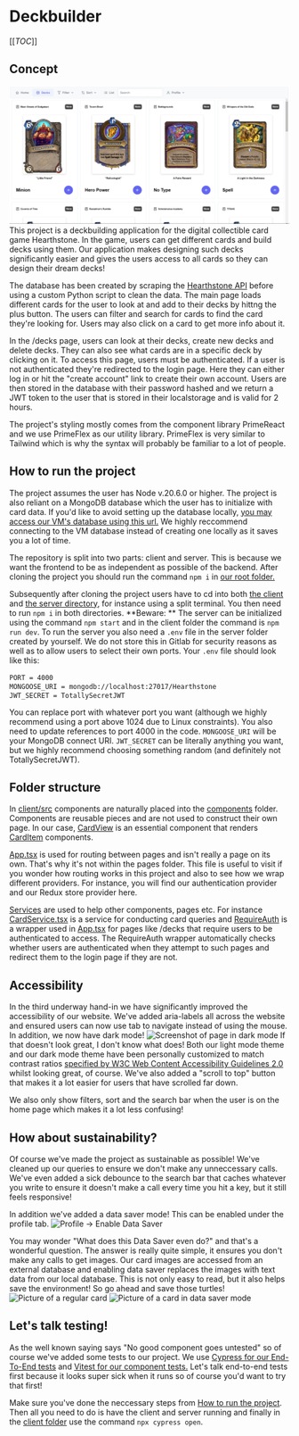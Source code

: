 # Deckbuilder

[[_TOC_]]

## Concept

![Alt text](readme/img/image.png)
This project is a deckbuilding application for the digital collectible card game Hearthstone. In the game, users can get different cards and build decks using them. Our application makes designing such decks significantly easier and gives the users access to all cards so they can design their dream decks!

The database has been created by scraping the [Hearthstone API](https://hearthstoneapi.com/) before using a custom Python script to clean the data. The main page loads different cards for the user to look at and add to their decks by hittng the plus button. The users can filter and search for cards to find the card they're looking for. Users may also click on a card to get more info about it.

In the /decks page, users can look at their decks, create new decks and delete decks. They can also see what cards are in a specific deck by clicking on it. To access this page, users must be authenticated. If a user is not authenticated they're redirected to the login page. Here they can either log in or hit the "create account" link to create their own account. Users are then stored in the database with their password hashed and we return a JWT token to the user that is stored in their localstorage and is valid for 2 hours.

The project's styling mostly comes from the component library PrimeReact and we use PrimeFlex as our utility library. PrimeFlex is very similar to Tailwind which is why the syntax will probably be familiar to a lot of people.

## How to run the project

The project assumes the user has Node v.20.6.0 or higher. The project is also reliant on a MongoDB database which the user has to initialize with card data. If you'd like to avoid setting up the database locally, [you may access our VM's database using this url.](http://it2810-66.idi.ntnu.no:4000/Hearthstone) We highly reccommend connecting to the VM database instead of creating one locally as it saves you a lot of time.

The repository is split into two parts: client and server. This is because we want the frontend to be as independent as possible of the backend. After cloning the project you should run the command `npm i` in [our root folder.](/../../)

Subsequently after cloning the project users have to cd into both [the client](/client) and [the server directory](/server), for instance using a split terminal. You then need to run `npm i` in both directories. **Beware: ** The server can be initialized using the command `npm start` and in the client folder the command is `npm run dev`. To run the server you also need a `.env` file in the server folder created by yourself. We do not store this in Gitlab for security reasons as well as to allow users to select their own ports. Your `.env` file should look like this:

```
PORT = 4000
MONGOOSE_URI = mongodb://localhost:27017/Hearthstone
JWT_SECRET = TotallySecretJWT
```

You can replace port with whatever port you want (although we highly recommend using a port above 1024 due to Linux constraints). You also need to update references to port 4000 in the code. `MONGOOSE_URI` will be your MongoDB connect URI. `JWT_SECRET` can be literally anything you want, but we highly recommend choosing something random (and definitely not TotallySecretJWT).

## Folder structure

In [client/src](/client/src) components are naturally placed into the [components](/client/src/components/) folder. Components are reusable pieces and are not used to construct their own page. In our case, [CardView](/client/src/components/CardView.tsx) is an essential component that renders [CardItem](/client/src/components/CardItem.tsx) components.

[App.tsx](/client/src/App.tsx) is used for routing between pages and isn't really a page on its own. That's why it's not within the pages folder. This file is useful to visit if you wonder how routing works in this project and also to see how we wrap different providers. For instance, you will find our authentication provider and our Redux store provider here.

[Services](/client/src/service/) are used to help other components, pages etc. For instance [CardService.tsx](/client/src/service/CardService.tsx) is a service for conducting card queries and [RequireAuth](/client/src/service/RequireAuth.tsx) is a wrapper used in [App.tsx](/client/src/App.tsx) for pages like /decks that require users to be authenticated to access. The RequireAuth wrapper automatically checks whether users are authenticated when they attempt to such pages and redirect them to the login page if they are not.

## Accessibility

In the third underway hand-in we have significantly improved the accessibility of our website. We've added aria-labels all across the website and ensured users can now use tab to navigate instead of using the mouse. In addition, we now have dark mode!
![Screenshot of page in dark mode](image.png)
If that doesn't look great, I don't know what does! Both our light mode theme and our dark mode theme have been personally customized to match contrast ratios [specified by W3C Web Content Accessibility Guidelines 2.0](https://www.oregon.gov/ode/accessibility/checklist/pages/contrast.aspx) whilst looking great, of course.
We've also added a "scroll to top" button that makes it a lot easier for users that have scrolled far down.

We also only show filters, sort and the search bar when the user is on the home page which makes it a lot less confusing!

## How about sustainability?

Of course we've made the project as sustainable as possible! We've cleaned up our queries to ensure we don't make any unneccessary calls. We've even added a sick debounce to the search bar that caches whatever you write to ensure it doesn't make a call every time you hit a key, but it still feels responsive!

In addition we've added a data saver mode! This can be enabled under the profile tab. ![Profile -> Enable Data Saver](image-1.png)

You may wonder "What does this Data Saver even do?" and that's a wonderful question. The answer is really quite simple, it ensures you don't make any calls to get images. Our card images are accessed from an external database and enabling data saver replaces the images with text data from our local database. This is not only easy to read, but it also helps save the environment! So go ahead and save those turtles!  
![Picture of a regular card](image-2.png) ![Picture of a card in data saver mode](image-3.png)

## Let's talk testing!

As the well known saying says "No good component goes untested" so of course we've added some tests to our project. We use [Cypress for our End-To-End tests](https://www.cypress.io/) and [Vitest for our component tests.](https://vitest.dev/) Let's talk end-to-end tests first because it looks super sick when it runs so of course you'd want to try that first!

Make sure you've done the neccessary steps from [How to run the project](#how-to-run-the-project). Then all you need to do is have the client and server running and finally in the [client folder](/client/) use the command `npx cypress open`.
